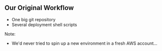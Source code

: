 ## Our Original Workflow

- One big git repository
- Several deployment shell scripts

Note:
- We'd never tried to spin up a new environment in a fresh AWS account...

